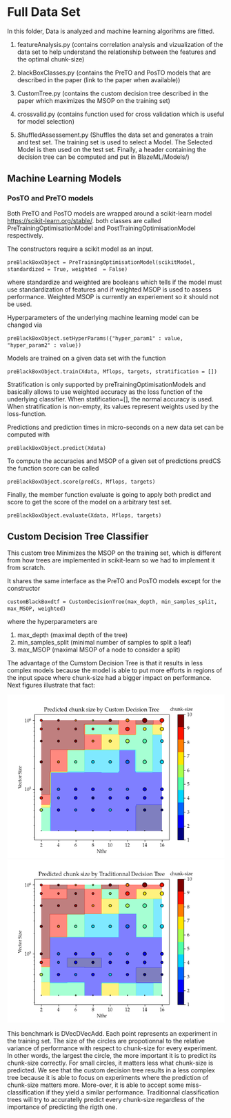 # Full Data Set

In this folder, Data is analyzed and machine learning algorihms are fitted. 

1. featureAnalysis.py (contains correlation analysis and vizualization of the data set to help understand the relationship between the features and the optimal chunk-size)

1. blackBoxClasses.py (contains the PreTO and PosTO models that are described in the paper (link to the paper when available)) 

1. CustomTree.py (contains the custom decision tree described in the paper which maximizes the MSOP on the training set)

1. crossvalid.py (contains function used for cross validation which is useful for model selection)

1. ShuffledAssessement.py (Shuffles the data set and generates a train and test set. The training set is used to select a Model. The Selected Model is then used on the test set. Finally, a header containing the decision tree can be computed and put in BlazeML/Models/)


## Machine Learning Models
### PosTO and PreTO models
Both PreTO and PosTO models are wrapped around a scikit-learn model
https://scikit-learn.org/stable/.
both classes are called PreTrainingOptimisationModel and PostTrainingOptimisationModel respectively.

The constructors require a scikit model as an input.

```
preBlackBoxObject = PreTrainingOptimisationModel(scikitModel, standardized = True, weighted  = False)
```
where standardize and weighted are booleans which tells if the model must use standardization of features and if weighted MSOP is used to assess performance. Weighted MSOP is currently an experiement so it should not be used.

Hyperparameters of the underlying machine learning model can be changed via 
```
preBlackBoxObject.setHyperParams({"hyper_param1" : value, "hyper_param2" : value})
```

Models are trained on a given data set with the function
```
preBlackBoxObject.train(Xdata, Mflops, targets, stratification = [])
```
Stratification is only supported by preTrainingOptimisationModels and basically allows to use weighted accuracy as the loss function of the underlying classifier. When statification=[], the normal accuracy is used. When stratification is non-empty, its values represent weights used by the loss-function.

Predictions and prediction times in micro-seconds on a new data set can be computed with
```
preBlackBoxObject.predict(Xdata)
```

To compute the accuracies and MSOP of a given set of predictions predCS the function score can be called
```
preBlackBoxObject.score(predCs, Mflops, targets)
```

Finally, the member function evaluate is going to apply both predict and score to get the score of the model on a arbitrary test set.
```
preBlackBoxObject.evaluate(Xdata, Mflops, targets)
```

## Custom Decision Tree Classifier

This custom tree Minimizes the MSOP on the training set, which is different from how trees are implemented in scikit-learn so we had to implement it from scratch.

It shares the same interface as the PreTO and PosTO models except for the constructor
```
customBlackBoxdtf = CustomDecisionTree(max_depth, min_samples_split, max_MSOP, weighted)
```
where the hyperparameters are

1. max_depth (maximal depth of the tree)
1. min_samples_split (minimal number of samples to split a leaf)
1. max_MSOP (maximal MSOP of a node to consider a split)

The advantage of the Cumstom Decision Tree is that it results in less complex models because the model is able to put more efforts in regions of the input space where chunk-size had a bigger impact on performance. Next figures illustrate that fact:

<img src="./TestCustomTree/TestCustomTree.png">

<img src="./TestPreTrainingOptimizationModel/TestPreTO.png">

This benchmark is DVecDVecAdd. Each point represents an experiment in the training set. The size of the circles are propotionnal to the relative variance of performance with respect to chunk-size for every experiment. In other words, the largest the circle, the more important it is to predict its chunk-size correctly. For small circles, it matters less what chunk-size is predicted. We see that the custom decision tree results in a less complex tree because it is able to focus on experiments where the prediction of chunk-size matters more. More-over, it is able to accept some miss-classification if they yield a similar performance. Traditionnal classification trees will try to accuratelly predict every chunk-size regardless of the importance of predicting the rigth one.
